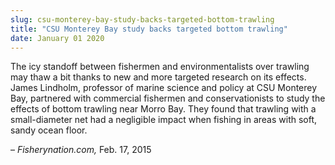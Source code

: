 ```yaml
---
slug: csu-monterey-bay-study-backs-targeted-bottom-trawling
title: "CSU Monterey Bay study backs targeted bottom trawling"
date: January 01 2020
---
```


 
<p>
  The icy standoff between fishermen and environmentalists over trawling may
  thaw a bit thanks to new and more targeted research on its effects. James
  Lindholm, professor of marine science and policy at CSU Monterey Bay,
  partnered with commercial fishermen and conservationists to study the effects
  of bottom trawling near Morro Bay. They found that trawling with a
  small&#45;diameter net had a negligible impact when fishing in areas with
  soft, sandy ocean floor.
</p>
<p>– <em>Fisherynation.com,</em> Feb. 17, 2015</p>
 
